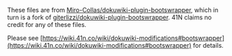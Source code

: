 These files are from [Miro-Collas/dokuwiki-plugin-bootswrapper](https://github.com/Miro-Collas/dokuwiki-plugin-bootswrapper), which in turn is a fork of [giterlizzi/dokuwiki-plugin-bootswrapper](https://github.com/giterlizzi/dokuwiki-plugin-bootswrapper). 41N claims no credit for any of these files.

Please see [https://wiki.41n.co/wiki/dokuwiki-modifications#bootswrapper](https://wiki.41n.co/wiki/dokuwiki-modifications#bootswrapper) for details.
